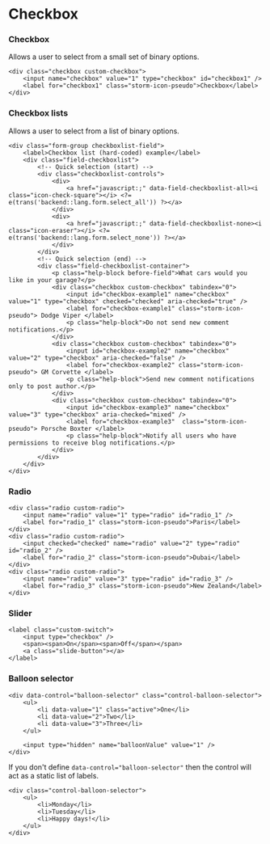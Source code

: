 # Checkbox

### Checkbox

Allows a user to select from a small set of binary options.

    <div class="checkbox custom-checkbox">
        <input name="checkbox" value="1" type="checkbox" id="checkbox1" />
        <label for="checkbox1" class="storm-icon-pseudo">Checkbox</label>
    </div>

### Checkbox lists

Allows a user to select from a list of binary options.

    <div class="form-group checkboxlist-field">
        <label>Checkbox list (hard-coded) example</label>
        <div class="field-checkboxlist">
            <!-- Quick selection (start) -->
            <div class="checkboxlist-controls">
                <div>
                    <a href="javascript:;" data-field-checkboxlist-all><i class="icon-check-square"></i> <?= e(trans('backend::lang.form.select_all')) ?></a>
                </div>
                <div>
                    <a href="javascript:;" data-field-checkboxlist-none><i class="icon-eraser"></i> <?= e(trans('backend::lang.form.select_none')) ?></a>
                </div>
            </div>
            <!-- Quick selection (end) -->
            <div class="field-checkboxlist-container">
                <p class="help-block before-field">What cars would you like in your garage?</p>
                <div class="checkbox custom-checkbox" tabindex="0">
                    <input id="checkbox-example1" name="checkbox" value="1" type="checkbox" checked="checked" aria-checked="true" />
                    <label for="checkbox-example1" class="storm-icon-pseudo"> Dodge Viper </label>
                    <p class="help-block">Do not send new comment notifications.</p>
                </div>
                <div class="checkbox custom-checkbox" tabindex="0">
                    <input id="checkbox-example2" name="checkbox" value="2" type="checkbox" aria-checked="false" />
                    <label for="checkbox-example2" class="storm-icon-pseudo"> GM Corvette </label>
                    <p class="help-block">Send new comment notifications only to post author.</p>
                </div>
                <div class="checkbox custom-checkbox" tabindex="0">
                    <input id="checkbox-example3" name="checkbox" value="3" type="checkbox" aria-checked="mixed" />
                    <label for="checkbox-example3"  class="storm-icon-pseudo"> Porsche Boxter </label>
                    <p class="help-block">Notify all users who have permissions to receive blog notifications.</p>
                </div>
            </div>
        </div>
    </div>

### Radio

    <div class="radio custom-radio">
        <input name="radio" value="1" type="radio" id="radio_1" />
        <label for="radio_1" class="storm-icon-pseudo">Paris</label>
    </div>
    <div class="radio custom-radio">
        <input checked="checked" name="radio" value="2" type="radio" id="radio_2" />
        <label for="radio_2" class="storm-icon-pseudo">Dubai</label>
    </div>
    <div class="radio custom-radio">
        <input name="radio" value="3" type="radio" id="radio_3" />
        <label for="radio_3" class="storm-icon-pseudo">New Zealand</label>
    </div>

### Slider

    <label class="custom-switch">
        <input type="checkbox" />
        <span><span>On</span><span>Off</span></span>
        <a class="slide-button"></a>
    </label>

### Balloon selector

    <div data-control="balloon-selector" class="control-balloon-selector">
        <ul>
            <li data-value="1" class="active">One</li>
            <li data-value="2">Two</li>
            <li data-value="3">Three</li>
        </ul>

        <input type="hidden" name="balloonValue" value="1" />
    </div>

If you don't define `data-control="balloon-selector"` then the control will act as a static list of labels.

    <div class="control-balloon-selector">
        <ul>
            <li>Monday</li>
            <li>Tuesday</li>
            <li>Happy days!</li>
        </ul>
    </div>
